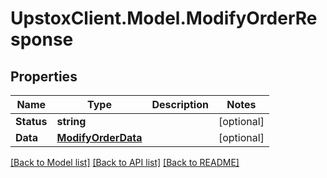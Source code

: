 # UpstoxClient.Model.ModifyOrderResponse
## Properties

Name | Type | Description | Notes
------------ | ------------- | ------------- | -------------
**Status** | **string** |  | [optional] 
**Data** | [**ModifyOrderData**](ModifyOrderData.md) |  | [optional] 

[[Back to Model list]](../README.md#documentation-for-models) [[Back to API list]](../README.md#documentation-for-api-endpoints) [[Back to README]](../README.md)

